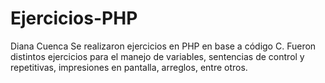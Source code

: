 # Ejercicios-PHP
Diana Cuenca
Se realizaron ejercicios en PHP en base a código C.
Fueron distintos ejercicios para el manejo de variables, sentencias de control y repetitivas, impresiones en pantalla, arreglos, entre otros.
